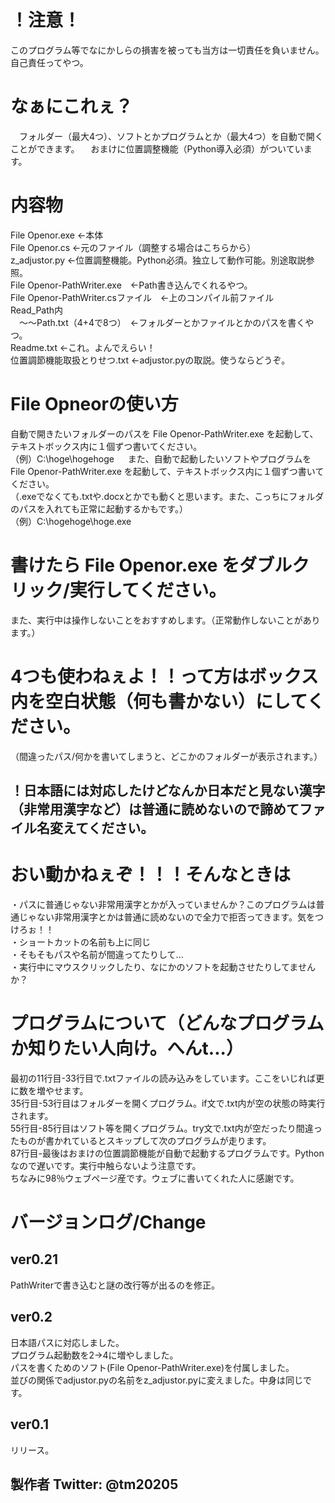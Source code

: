 # ！注意！
このプログラム等でなにかしらの損害を被っても当方は一切責任を負いません。自己責任ってやつ。

# なぁにこれぇ？
　フォルダー（最大4つ）、ソフトとかプログラムとか（最大4つ）を自動で開くことができます。
　おまけに位置調整機能（Python導入必須）がついています。

# 内容物
File Openor.exe ←本体  
File Openor.cs ←元のファイル（調整する場合はこちらから）  
z_adjustor.py ←位置調整機能。Python必須。独立して動作可能。別途取説参照。  
File Openor-PathWriter.exe　←Path書き込んでくれるやつ。  
File Openor-PathWriter.csファイル　←上のコンパイル前ファイル  
Read_Path内  
　～～Path.txt（4+4で8つ）　←フォルダーとかファイルとかのパスを書くやつ。  
Readme.txt ←これ。よんでえらい！  
位置調節機能取扱とりせつ.txt ←adjustor.pyの取説。使うならどうぞ。

# File Opneorの使い方  
自動で開きたいフォルダーのパスを File Openor-PathWriter.exe を起動して、テキストボックス内に１個ずつ書いてください。  
（例）C:\hoge\hogehoge
　
また、自動で起動したいソフトやプログラムを File Openor-PathWriter.exe を起動して、テキストボックス内に１個ずつ書いてください。  
（.exeでなくても.txtや.docxとかでも動くと思います。また、こっちにフォルダのパスを入れても正常に起動するかもです。）  
（例）C:\hogehoge\hoge.exe

# 書けたら File Openor.exe をダブルクリック/実行してください。  
また、実行中は操作しないことをおすすめします。（正常動作しないことがあります。）

# 4つも使わねぇよ！！って方はボックス内を空白状態（何も書かない）にしてください。  
（間違ったパス/何かを書いてしまうと、どこかのフォルダーが表示されます。）

## ！日本語には対応したけどなんか日本だと見ない漢字（非常用漢字など）は普通に読めないので諦めてファイル名変えてください。

# おい動かねぇぞ！！！そんなときは  
 ・パスに普通じゃない非常用漢字とかが入っていませんか？このプログラムは普通じゃない非常用漢字とかは普通に読めないので全力で拒否ってきます。気をつけろぉ！！  
・ショートカットの名前も上に同じ  
・そもそもパスや名前が間違ってたりして...  
・実行中にマウスクリックしたり、なにかのソフトを起動させたりしてませんか？

# プログラムについて（どんなプログラムか知りたい人向け。へんt...）  
最初の11行目-33行目で.txtファイルの読み込みをしています。ここをいじれば更に数を増やせます。  
35行目-53行目はフォルダーを開くプログラム。if文で.txt内が空の状態の時実行されます。  
55行目-85行目はソフト等を開くプログラム。try文で.txt内が空だったり間違ったものが書かれているとスキップして次のプログラムが走ります。  
87行目-最後はおまけの位置調節機能が自動で起動するプログラムです。Pythonなので遅いです。実行中触らないよう注意です。  
ちなみに98％ウェブページ産です。ウェブに書いてくれた人に感謝です。

# バージョンログ/Change
## ver0.21  
PathWriterで書き込むと謎の改行等が出るのを修正。  
## ver0.2  
日本語パスに対応しました。  
プログラム起動数を2→4に増やしました。  
パスを書くためのソフト(File Openor-PathWriter.exe)を付属しました。  
並びの関係でadjustor.pyの名前をz_adjustor.pyに変えました。中身は同じです。
## ver0.1  
リリース。


## 製作者 Twitter: @tm20205
